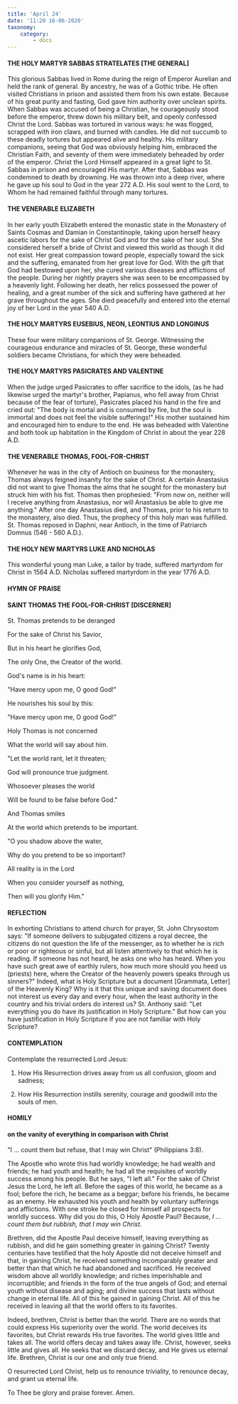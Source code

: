```yaml
---
title: 'April 24'
date: '11:20 16-06-2020'
taxonomy:
    category:
        - docs
---
```


#### THE HOLY MARTYR SABBAS STRATELATES [THE GENERAL]

This glorious Sabbas lived in Rome during the reign of Emperor Aurelian and held the rank of general. By ancestry, he was of a Gothic tribe. He often visited Christians in prison and assisted them from his own estate. Because of his great purity and fasting, God gave him authority over unclean spirits. When Sabbas was accused of being a Christian, he courageously stood before the emperor, threw down his military belt, and openly confessed Christ the Lord. Sabbas was tortured in various ways: he was flogged, scrapped with iron claws, and burned with candles. He did not succumb to these deadly tortures but appeared alive and healthy. His military companions, seeing that God was obviously helping him, embraced the Christian Faith, and seventy of them were immediately beheaded by order of the emperor. Christ the Lord Himself appeared in a great light to St. Sabbas in prison and encouraged His martyr. After that, Sabbas was condemned to death by drowning. He was thrown into a deep river, where he gave up his soul to God in the year 272 A.D. His soul went to the Lord, to Whom he had remained faithful through many tortures.

#### THE VENERABLE ELIZABETH

In her early youth Elizabeth entered the monastic state in the Monastery of Saints Cosmas and Damian in Constantinople, taking upon herself heavy ascetic labors for the sake of Christ God and for the sake of her soul. She considered herself a bride of Christ and viewed this world as though it did not exist. Her great compassion toward people, especially toward the sick and the suffering, emanated from her great love for God. With the gift that God had bestowed upon her, she cured various diseases and afflictions of the people. During her nightly prayers she was seen to be encompassed by a heavenly light. Following her death, her relics possessed the power of healing, and a great number of the sick and suffering have gathered at her grave throughout the ages. She died peacefully and entered into the eternal joy of her Lord in the year 540 A.D.

#### THE HOLY MARTYRS EUSEBIUS, NEON, LEONTIUS AND LONGINUS

These four were military companions of St. George. Witnessing the courageous endurance and miracles of St. George, these wonderful soldiers became Christians, for which they were beheaded.

#### THE HOLY MARTYRS PASICRATES AND VALENTINE

When the judge urged Pasicrates to offer sacrifice to the idols, (as he had likewise urged the martyr's brother, Papianus, who fell away from Christ because of the fear of torture), Pasicrates placed his hand in the fire and cried out: "The body is mortal and is consumed by fire, but the soul is immortal and does not feel the visible sufferings!" His mother sustained him and encouraged him to endure to the end. He was beheaded with Valentine and both took up habitation in the Kingdom of Christ in about the year 228 A.D.

#### THE VENERABLE THOMAS, FOOL-FOR-CHRIST

Whenever he was in the city of Antioch on business for the monastery, Thomas always feigned insanity for the sake of Christ. A certain Anastasius did not want to give Thomas the alms that he sought for the monastery but struck him with his fist. Thomas then prophesied: "From now on, neither will I receive anything from Anastasius, nor will Anastasius be able to give me anything." After one day Anastasius died, and Thomas, prior to his return to the monastery, also died. Thus, the prophecy of this holy man was fulfilled. St. Thomas reposed in Daphni, near Antioch, in the time of Patriarch Domnus (546 - 560 A.D.).

#### THE HOLY NEW MARTYRS LUKE AND NICHOLAS

This wonderful young man Luke, a tailor by trade, suffered martyrdom for Christ in 1564 A.D. Nicholas suffered martyrdom in the year 1776 A.D.



#### HYMN OF PRAISE

#### SAINT THOMAS THE FOOL-FOR-CHRIST [DISCERNER]

St. Thomas pretends to be deranged

For the sake of Christ his Savior,

But in his heart he glorifies God,

The only One, the Creator of the world.

God's name is in his heart:

"Have mercy upon me, O good God!"

He nourishes his soul by this:

"Have mercy upon me, O good God!"

Holy Thomas is not concerned

What the world will say about him.

"Let the world rant, let it threaten;

God will pronounce true judgment.

Whosoever pleases the world

Will be found to be false before God."

And Thomas smiles

At the world which pretends to be important.

"O you shadow above the water,

Why do you pretend to be so important?

All reality is in the Lord

When you consider yourself as nothing,

Then will you glorify Him."


#### REFLECTION

In exhorting Christians to attend church for prayer, St. John Chrysostom says: "If someone delivers to subjugated citizens a royal decree, the citizens do not question the life of the messenger, as to whether he is rich or poor or righteous or sinful, but all listen attentively to that which he is reading. If someone has not heard, he asks one who has heard. When you have such great awe of earthly rulers, how much more should you heed us (priests) here, where the Creator of the heavenly powers speaks through us sinners?" Indeed, what is Holy Scripture but a document [Grammata, Letter] of the Heavenly King? Why is it that this unique and saving document does not interest us every day and every hour, when the least authority in the country and his trivial orders do interest us? St. Anthony said: "Let everything you do have its justification in Holy Scripture." But how can you have justification in Holy Scripture if you are not familiar with Holy Scripture?

#### CONTEMPLATION

Contemplate the resurrected Lord Jesus:

1.  How His Resurrection drives away from us all confusion, gloom and sadness;

1.  How His Resurrection instills serenity, courage and goodwill into the souls of men.



#### HOMILY

#### on the vanity of everything in comparison with Christ

"I ... count them but refuse, that I may win Christ" (Philippians 3:8).

The Apostle who wrote this had worldly knowledge; he had wealth and friends; he had youth and health; he had all the requisites of worldly success among his people. But he says, "I left all." For the sake of Christ Jesus the Lord, he left all. Before the sages of this world, he became as a fool; before the rich, he became as a beggar; before his friends, he became as an enemy. He exhausted his youth and health by voluntary sufferings and afflictions. With one stroke he closed for himself all prospects for worldly success. Why did you do this, O Holy Apostle Paul? Because, *I ... count them but rubbish, that I may win Christ.*

Brethren, did the Apostle Paul deceive himself, leaving everything as rubbish, and did he gain something greater in gaining Christ? Twenty centuries have testified that the holy Apostle did not deceive himself and that, in gaining Christ, he received something incomparably greater and better than that which he had abandoned and sacrificed. He received wisdom above all worldly knowledge; and riches imperishable and incorruptible; and friends in the form of the true angels of God; and eternal youth without disease and aging; and divine success that lasts without change in eternal life. All of this he gained in gaining Christ. All of this he received in leaving all that the world offers to its favorites.

Indeed, brethren, Christ is better than the world. There are no words that could express His superiority over the world. The world deceives its favorites, but Christ rewards His true favorites. The world gives little and takes all. The world offers decay and takes away life. Christ, however, seeks little and gives all. He seeks that we discard decay, and He gives us eternal life. Brethren, Christ is our one and only true friend.

O resurrected Lord Christ, help us to renounce triviality, to renounce decay, and grant us eternal life.

To Thee be glory and praise forever. Amen.

  
